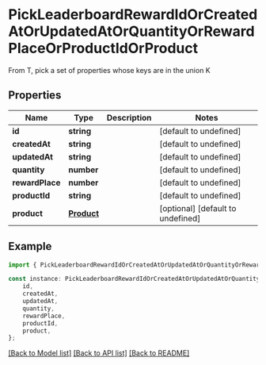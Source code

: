 # PickLeaderboardRewardIdOrCreatedAtOrUpdatedAtOrQuantityOrRewardPlaceOrProductIdOrProduct

From T, pick a set of properties whose keys are in the union K

## Properties

Name | Type | Description | Notes
------------ | ------------- | ------------- | -------------
**id** | **string** |  | [default to undefined]
**createdAt** | **string** |  | [default to undefined]
**updatedAt** | **string** |  | [default to undefined]
**quantity** | **number** |  | [default to undefined]
**rewardPlace** | **number** |  | [default to undefined]
**productId** | **string** |  | [default to undefined]
**product** | [**Product**](Product.md) |  | [optional] [default to undefined]

## Example

```typescript
import { PickLeaderboardRewardIdOrCreatedAtOrUpdatedAtOrQuantityOrRewardPlaceOrProductIdOrProduct } from './api';

const instance: PickLeaderboardRewardIdOrCreatedAtOrUpdatedAtOrQuantityOrRewardPlaceOrProductIdOrProduct = {
    id,
    createdAt,
    updatedAt,
    quantity,
    rewardPlace,
    productId,
    product,
};
```

[[Back to Model list]](../README.md#documentation-for-models) [[Back to API list]](../README.md#documentation-for-api-endpoints) [[Back to README]](../README.md)
